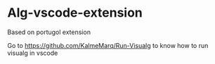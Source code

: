 # Alg-vscode-extension
Based on portugol extension

Go to https://github.com/KalmeMarq/Run-Visualg to know how to run visualg in vscode